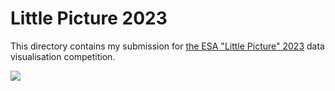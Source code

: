 # Little Picture 2023

This directory contains my submission for [the ESA "Little Picture" 2023](https://climate.esa.int/en/littlepicturescompetition/) data visualisation competition. 

![](little_pic_bn.png)
